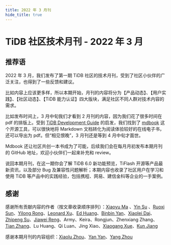 ```yaml
---
title: 2022 年 3 月刊
hide_title: true
---
```


# TiDB 社区技术月刊 - 2022 年 3 月

## 推荐语

2022 年 3 月，我们发布了第一期 TiDB 社区的技术月刊，受到了社区小伙伴的广泛关注，也得到了一些反馈和建议。

比如内容上应该更多样，所以本期开始，月刊的内容将分为【产品动态】、【用户实践】、【社区动态】、【TiDB 能力认证】四大版块，满足社区不同人群对技术内容的需求。

比如发布时间上，3 月中旬我们才看到 2 月刊的内容，因为我们花了很多时间在 pdf 的排版上。受到 [TiDB Development Guide](https://pingcap.github.io/tidb-dev-guide/index.html) 的启发，我们找到了 [mdbook](https://github.com/rust-lang/mdBook) 这个开源工具，可以很快地将 Markdown 文档转化为阅读体验较好的在线电子书，还可以导出为 pdf。但“相见恨晚”，3 月刊还是等到 4 月中旬才面世。

Mdbook 还让社区共创一本书成为了可能，后续我们会在每月月初发布本期月刊的 GitHub 地址，欢迎小伙伴们一起来补充和 review。

说回本期月刊，在这一期你会了解 TiDB 6.0 新功能预览，TiFlash 开源等产品最新资讯，以及部分 Bug 及兼容性问题解析；本期内容也收录了社区用户在学习和使用 TiDB 等产品中的实践经验，包括携程、网易、建信金科等企业的一手案例。

## 感谢

感谢所有贡献内容的作者（按文章收录顺序排列）：[Xiaoyu Ma](https://github.com/ilovesoup) 、[Yin Su](https://github.com/Ivy-YinSu) 、[Ruoxi Sun](https://github.com/zanmato1984)、[Yilong Rong](https://github.com/yilongrong)、[Leonard Xu](https://github.com/leonardBang)、[Ed Huang](https://github.com/c4pt0r)、[Binbin Yan](https://tidb.io/u/h5n1/post/all)、[Xiaolei Dai](https://tidb.io/u/%E4%BB%A3%E6%99%93%E7%A3%8A_360/post/all)、[Zhipeng Su](https://tidb.io/u/jansu-dev/post/all)、[Jiawei Reng](https://tidb.net/u/Jiawei/post/all)、Army、Keira、Rongjun、Zhenxiang Zhang、[Tian Zhang](https://tidb.net/u/%E6%95%B0%E6%8D%AE%E5%B0%8F%E9%BB%91/post/all)、Lu Huang、Qi Luan、Jing Xiao、[Xiaogang Xue](https://tidb.net/u/xuexiaogang/post/all)、[Kun Jiang](https://tidb.net/u/pupillord/post/all)

感谢本期月刊的内容组织：[Xiaolu Zhou](https://asktug.com/u/luzizhuo/summary)、[Yan Yan](https://asktug.com/u/yy%E7%A4%BE%E5%8C%BA%E5%B0%8F%E5%B8%AE%E6%89%8B/summary)、[Yang Zhou](https://asktug.com/u/rinka_zhouy/summary)
